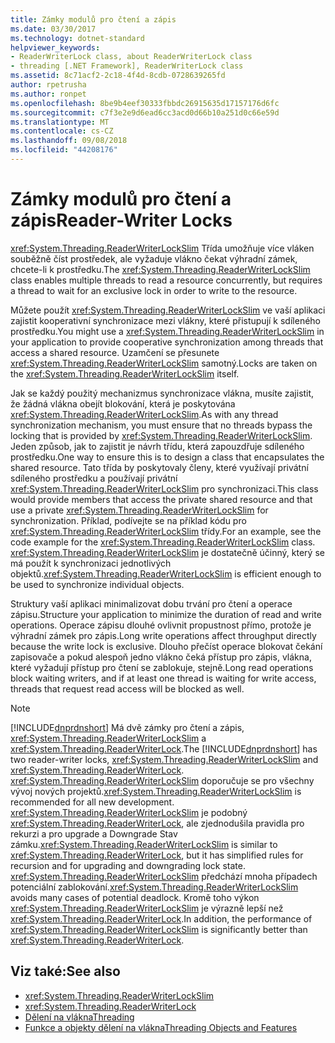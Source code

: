 ```yaml
---
title: Zámky modulů pro čtení a zápis
ms.date: 03/30/2017
ms.technology: dotnet-standard
helpviewer_keywords:
- ReaderWriterLock class, about ReaderWriterLock class
- threading [.NET Framework], ReaderWriterLock class
ms.assetid: 8c71acf2-2c18-4f4d-8cdb-0728639265fd
author: rpetrusha
ms.author: ronpet
ms.openlocfilehash: 8be9b4eef30333fbbdc26915635d17157176d6fc
ms.sourcegitcommit: c7f3e2e9d6ead6cc3acd0d66b10a251d0c66e59d
ms.translationtype: MT
ms.contentlocale: cs-CZ
ms.lasthandoff: 09/08/2018
ms.locfileid: "44208176"
---
```

# <a name="reader-writer-locks"></a><span data-ttu-id="d4d7a-102">Zámky modulů pro čtení a zápis</span><span class="sxs-lookup"><span data-stu-id="d4d7a-102">Reader-Writer Locks</span></span>
<span data-ttu-id="d4d7a-103"><xref:System.Threading.ReaderWriterLockSlim> Třída umožňuje více vláken souběžně číst prostředek, ale vyžaduje vlákno čekat výhradní zámek, chcete-li k prostředku.</span><span class="sxs-lookup"><span data-stu-id="d4d7a-103">The <xref:System.Threading.ReaderWriterLockSlim> class enables multiple threads to read a resource concurrently, but requires a thread to wait for an exclusive lock in order to write to the resource.</span></span>  
  
 <span data-ttu-id="d4d7a-104">Můžete použít <xref:System.Threading.ReaderWriterLockSlim> ve vaší aplikaci zajistit kooperativní synchronizace mezi vlákny, které přistupují k sdíleného prostředku.</span><span class="sxs-lookup"><span data-stu-id="d4d7a-104">You might use a <xref:System.Threading.ReaderWriterLockSlim> in your application to provide cooperative synchronization among threads that access a shared resource.</span></span> <span data-ttu-id="d4d7a-105">Uzamčení se přesunete <xref:System.Threading.ReaderWriterLockSlim> samotný.</span><span class="sxs-lookup"><span data-stu-id="d4d7a-105">Locks are taken on the <xref:System.Threading.ReaderWriterLockSlim> itself.</span></span>  
  
 <span data-ttu-id="d4d7a-106">Jak se každý použitý mechanizmus synchronizace vlákna, musíte zajistit, že žádná vlákna obejít blokování, která je poskytována <xref:System.Threading.ReaderWriterLockSlim>.</span><span class="sxs-lookup"><span data-stu-id="d4d7a-106">As with any thread synchronization mechanism, you must ensure that no threads bypass the locking that is provided by <xref:System.Threading.ReaderWriterLockSlim>.</span></span> <span data-ttu-id="d4d7a-107">Jeden způsob, jak to zajistit je návrh třídu, která zapouzdřuje sdíleného prostředku.</span><span class="sxs-lookup"><span data-stu-id="d4d7a-107">One way to ensure this is to design a class that encapsulates the shared resource.</span></span> <span data-ttu-id="d4d7a-108">Tato třída by poskytovaly členy, které využívají privátní sdíleného prostředku a používají privátní <xref:System.Threading.ReaderWriterLockSlim> pro synchronizaci.</span><span class="sxs-lookup"><span data-stu-id="d4d7a-108">This class would provide members that access the private shared resource and that use a private <xref:System.Threading.ReaderWriterLockSlim> for synchronization.</span></span> <span data-ttu-id="d4d7a-109">Příklad, podívejte se na příklad kódu pro <xref:System.Threading.ReaderWriterLockSlim> třídy.</span><span class="sxs-lookup"><span data-stu-id="d4d7a-109">For an example, see the code example for the <xref:System.Threading.ReaderWriterLockSlim> class.</span></span> <span data-ttu-id="d4d7a-110"><xref:System.Threading.ReaderWriterLockSlim> je dostatečně účinný, který se má použít k synchronizaci jednotlivých objektů.</span><span class="sxs-lookup"><span data-stu-id="d4d7a-110"><xref:System.Threading.ReaderWriterLockSlim> is efficient enough to be used to synchronize individual objects.</span></span>  
  
 <span data-ttu-id="d4d7a-111">Struktury vaší aplikaci minimalizovat dobu trvání pro čtení a operace zápisu.</span><span class="sxs-lookup"><span data-stu-id="d4d7a-111">Structure your application to minimize the duration of read and write operations.</span></span> <span data-ttu-id="d4d7a-112">Operace zápisu dlouhé ovlivnit propustnost přímo, protože je výhradní zámek pro zápis.</span><span class="sxs-lookup"><span data-stu-id="d4d7a-112">Long write operations affect throughput directly because the write lock is exclusive.</span></span> <span data-ttu-id="d4d7a-113">Dlouho přečíst operace blokovat čekání zapisovače a pokud alespoň jedno vlákno čeká přístup pro zápis, vlákna, které vyžadují přístup pro čtení se zablokuje, stejně.</span><span class="sxs-lookup"><span data-stu-id="d4d7a-113">Long read operations block waiting writers, and if at least one thread is waiting for write access, threads that request read access will be blocked as well.</span></span>  
  
> [!NOTE]
>  <span data-ttu-id="d4d7a-114">[!INCLUDE[dnprdnshort](../../../includes/dnprdnshort-md.md)] Má dvě zámky pro čtení a zápis, <xref:System.Threading.ReaderWriterLockSlim> a <xref:System.Threading.ReaderWriterLock>.</span><span class="sxs-lookup"><span data-stu-id="d4d7a-114">The [!INCLUDE[dnprdnshort](../../../includes/dnprdnshort-md.md)] has two reader-writer locks, <xref:System.Threading.ReaderWriterLockSlim> and <xref:System.Threading.ReaderWriterLock>.</span></span> <span data-ttu-id="d4d7a-115"><xref:System.Threading.ReaderWriterLockSlim> doporučuje se pro všechny vývoj nových projektů.</span><span class="sxs-lookup"><span data-stu-id="d4d7a-115"><xref:System.Threading.ReaderWriterLockSlim> is recommended for all new development.</span></span> <span data-ttu-id="d4d7a-116"><xref:System.Threading.ReaderWriterLockSlim> je podobný <xref:System.Threading.ReaderWriterLock>, ale zjednodušila pravidla pro rekurzi a pro upgrade a Downgrade Stav zámku.</span><span class="sxs-lookup"><span data-stu-id="d4d7a-116"><xref:System.Threading.ReaderWriterLockSlim> is similar to <xref:System.Threading.ReaderWriterLock>, but it has simplified rules for recursion and for upgrading and downgrading lock state.</span></span> <span data-ttu-id="d4d7a-117"><xref:System.Threading.ReaderWriterLockSlim> předchází mnoha případech potenciální zablokování.</span><span class="sxs-lookup"><span data-stu-id="d4d7a-117"><xref:System.Threading.ReaderWriterLockSlim> avoids many cases of potential deadlock.</span></span> <span data-ttu-id="d4d7a-118">Kromě toho výkon <xref:System.Threading.ReaderWriterLockSlim> je výrazně lepší než <xref:System.Threading.ReaderWriterLock>.</span><span class="sxs-lookup"><span data-stu-id="d4d7a-118">In addition, the performance of <xref:System.Threading.ReaderWriterLockSlim> is significantly better than <xref:System.Threading.ReaderWriterLock>.</span></span>  
  
## <a name="see-also"></a><span data-ttu-id="d4d7a-119">Viz také:</span><span class="sxs-lookup"><span data-stu-id="d4d7a-119">See also</span></span>

- <xref:System.Threading.ReaderWriterLockSlim>  
- <xref:System.Threading.ReaderWriterLock>  
- [<span data-ttu-id="d4d7a-120">Dělení na vlákna</span><span class="sxs-lookup"><span data-stu-id="d4d7a-120">Threading</span></span>](../../../docs/standard/threading/index.md)  
- [<span data-ttu-id="d4d7a-121">Funkce a objekty dělení na vlákna</span><span class="sxs-lookup"><span data-stu-id="d4d7a-121">Threading Objects and Features</span></span>](../../../docs/standard/threading/threading-objects-and-features.md)
